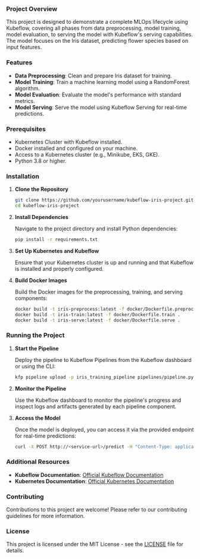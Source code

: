 ### Project Overview

This project is designed to demonstrate a complete MLOps lifecycle using Kubeflow, covering all phases from data preprocessing, model training, model evaluation, to serving the model with Kubeflow's serving capabilities. The model focuses on the Iris dataset, predicting flower species based on input features.

### Features

- **Data Preprocessing**: Clean and prepare Iris dataset for training.
- **Model Training**: Train a machine learning model using a RandomForest algorithm.
- **Model Evaluation**: Evaluate the model's performance with standard metrics.
- **Model Serving**: Serve the model using Kubeflow Serving for real-time predictions.

### Prerequisites

- Kubernetes Cluster with Kubeflow installed.
- Docker installed and configured on your machine.
- Access to a Kubernetes cluster (e.g., Minikube, EKS, GKE).
- Python 3.8 or higher.

### Installation

1. **Clone the Repository**

   ```bash
   git clone https://github.com/yourusername/kubeflow-iris-project.git
   cd kubeflow-iris-project
   ```

2. **Install Dependencies**

   Navigate to the project directory and install Python dependencies:

   ```bash
   pip install -r requirements.txt
   ```

3. **Set Up Kubernetes and Kubeflow**

   Ensure that your Kubernetes cluster is up and running and that Kubeflow is installed and properly configured.

4. **Build Docker Images**

   Build the Docker images for the preprocessing, training, and serving components:

   ```bash
   docker build -t iris-preprocess:latest -f docker/Dockerfile.preprocess .
   docker build -t iris-train:latest -f docker/Dockerfile.train .
   docker build -t iris-serve:latest -f docker/Dockerfile.serve .
   ```

### Running the Project

1. **Start the Pipeline**

   Deploy the pipeline to Kubeflow Pipelines from the Kubeflow dashboard or using the CLI:

   ```bash
   kfp pipeline upload -p iris_training_pipeline pipelines/pipeline.py
   ```

2. **Monitor the Pipeline**

   Use the Kubeflow dashboard to monitor the pipeline's progress and inspect logs and artifacts generated by each pipeline component.

3. **Access the Model**

   Once the model is deployed, you can access it via the provided endpoint for real-time predictions:

   ```bash
   curl -X POST http://<service-url>/predict -H "Content-Type: application/json" -d '{"features": [5.1, 3.5, 1.4, 0.2]}'
   ```

### Additional Resources

- **Kubeflow Documentation**: [Official Kubeflow Documentation](https://www.kubeflow.org/docs/)
- **Kubernetes Documentation**: [Official Kubernetes Documentation](https://kubernetes.io/docs/)

### Contributing

Contributions to this project are welcome! Please refer to our contributing guidelines for more information.

### License

This project is licensed under the MIT License - see the [LICENSE](LICENSE) file for details.

